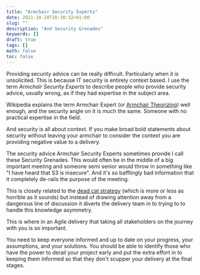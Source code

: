 ```yaml
---
title: "Armchair Security Experts"
date: 2021-10-28T10:30:32+01:00
slug: ""
description: "And Security Grenades"
keywords: []
draft: true
tags: []
math: false
toc: false
---
```


Providing security advice can be really difficult. Particularly when it is unsolicited. This is because IT security is entirely context based. I use the term _Armchair Security Experts_ to describe people who provide security advice, usually wrong, as if they had expertise in the subject area.

Wikipedia explains the term Armchair Expert (or [Armchair Theorizing](https://en.wikipedia.org/wiki/Armchair_theorizing)) well enough, and the security angle on it is much the same. Someone with no practical expertise in the field.

And security is all about context. If you make broad bold statements about security without leaving your armchair to consider the context you are providing negative value to a delivery.

The security advice Armchair Security Experts sometimes provide I call these Security Grenades. This would often be in the middle of a big important meeting and someone semi senior would throw in something like "I have heard that S3 is insecure". And it's so bafflingly bad information that it completely de-rails the purpose of the meeting.

<!--alex ignore retext-profanities-->
This is closely related to the [dead cat strategy](https://en.wikipedia.org/wiki/Dead_cat_strategy) (which is more or less as horrible as it sounds) but instead of drawing attention away from a dangerous line of discussion it diverts the delivery team in to trying to to handle this knowledge asymmetry.

This is where in an Agile delivery that taking all stakeholders on the journey with you is so important.

You need to keep everyone informed and up to date on your progress, your assumptions, and your solutions. You should be able to identify those who have the power to derail your project early and put the extra effort in to keeping them informed so that they don't scupper your delivery at the final stages.
